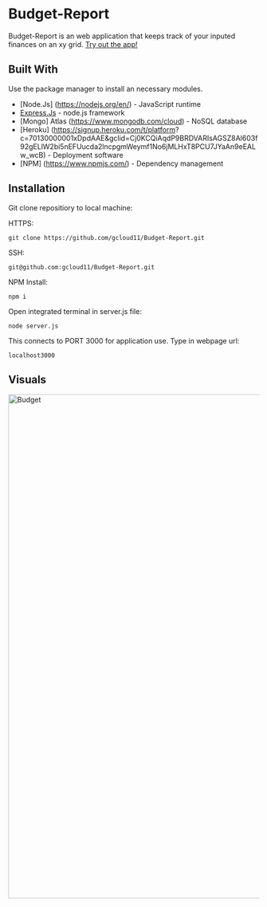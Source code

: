 # Budget-Report

Budget-Report is an web application that keeps track of your inputed finances on an xy grid.
[Try out the app!](https://fast-eyrie-39268.herokuapp.com/)

## Built With

Use the package manager to install an necessary modules.
* [Node.Js] (https://nodejs.org/en/) - JavaScript runtime
* [Express.Js](https://expressjs.com/) - node.js framework
* [Mongo] Atlas (https://www.mongodb.com/cloud) - NoSQL database
* [Heroku] (https://signup.heroku.com/t/platform?   c=70130000001xDpdAAE&gclid=Cj0KCQiAqdP9BRDVARIsAGSZ8Al603f92gELlW2bi5nEFUucda2lncpgmWeymf1No6jMLHxT8PCU7JYaAn9eEALw_wcB) - Deployment software
* [NPM] (https://www.npmjs.com/) - Dependency management 

## Installation 

Git clone repositiory to local machine:

HTTPS:
```
git clone https://github.com/gcloud11/Budget-Report.git
```
SSH:
```
git@github.com:gcloud11/Budget-Report.git
```
NPM Install:
```
npm i
```
Open integrated terminal in server.js file:
```
node server.js
```
This connects to PORT 3000 for application use. Type in webpage url:
```
localhost3000
```


## Visuals
<img width="1012" alt="Budget" src="https://user-images.githubusercontent.com/67169488/98454223-bfc91680-2127-11eb-8c34-35994aa3a3d2.png">

